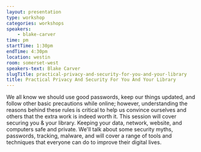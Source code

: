 ```yaml
---
layout: presentation
type: workshop
categories: workshops
speakers:
    - blake-carver
time: pm
startTime: 1:30pm
endTime: 4:30pm
location: westin
room: somerset-west
speakers-text: Blake Carver
slugTitle: practical-privacy-and-security-for-you-and-your-library
title: Practical Privacy And Security For You And Your Library
---
```

We all know we should use good passwords, keep our things updated, and follow other basic precautions
while online; however, understanding the reasons behind these rules is critical to help us convince
ourselves and others that the extra work is indeed worth it. This session will cover securing you & your
library. Keeping your data, network, website, and computers safe and private. We'll talk about some security
myths, passwords, tracking, malware, and will cover a range of tools and techniques that everyone can do to improve their digital lives.
